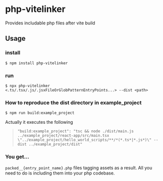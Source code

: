 # php-vitelinker
Provides includable php files after vite build

## Usage
### install
`$ npm install php-vitelinker`

### run
`$ npx php-vitelinker <.ts/.tsx/.js/.jsxFileOrGlobPatternEntryPoints...> --dist <path>`

### How to reproduce the dist directory in example_project
`$ npm run build:example_project`

Actually it executes the following
> `"build:example_project": "tsc && node ./dist/main.js ../example_project/react-app/src/main.tsx \"../example_project/hello_world_scripts/**/*(*.ts*|*.js*)\" --dist ../example_project/dist"`

### You get...
`packed__{entry_point_name}.php` files tagging assets as a result. All you need to do is including them into your php codebase.
